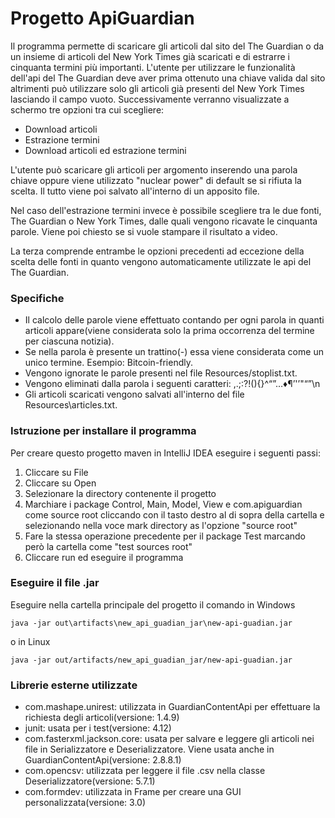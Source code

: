 # Progetto ApiGuardian

Il programma permette di scaricare gli articoli dal sito del The Guardian o da un insieme di articoli del New York Times già scaricati e di estrarre i cinquanta termini più importanti. 
L'utente per utilizzare le funzionalità dell'api del The Guardian deve aver prima ottenuto una chiave valida dal sito altrimenti può utilizzare solo gli articoli già presenti del New York Times lasciando il campo vuoto. 
Successivamente verranno visualizzate a schermo tre opzioni tra cui scegliere:
- Download articoli
- Estrazione termini
- Download articoli ed estrazione termini

L'utente può scaricare gli articoli per argomento inserendo una parola chiave oppure viene utilizzato "nuclear power" di default se si rifiuta la scelta. Il tutto viene poi salvato all'interno di un apposito file.

Nel caso dell'estrazione termini invece è possibile scegliere tra le due fonti, The Guardian o New York Times, dalle quali vengono ricavate le cinquanta parole. Viene poi chiesto se si vuole stampare il risultato a video.

La terza comprende entrambe le opzioni precedenti ad eccezione della scelta delle fonti in quanto vengono automaticamente utilizzate le api del The Guardian.

### Specifiche

- Il calcolo delle parole viene effettuato contando per ogni parola in quanti articoli appare(viene considerata solo la prima occorrenza del termine per ciascuna notizia).
- Se nella parola è presente un trattino(-) essa viene considerata come un unico termine. Esempio: Bitcoin-friendly.
- Vengono ignorate le parole presenti nel file Resources/stoplist.txt.
- Vengono eliminati dalla parola i seguenti caratteri: ,.;:?!(){}^“”…♦¶’'’"“”\n
- Gli articoli scaricati vengono salvati all'interno del file Resources\articles.txt.

### Istruzione per installare il programma

Per creare questo progetto maven in IntelliJ IDEA eseguire i seguenti passi:

1. Cliccare su File
2. Cliccare su Open
3. Selezionare la directory contenente il progetto
4. Marchiare i package Control, Main, Model, View e com.apiguardian come source root cliccando con il tasto destro al di sopra della cartella e selezionando nella voce mark directory as l'opzione "source root"
5. Fare la stessa operazione precedente per il package Test marcando però la cartella come "test sources root"
6. Cliccare run ed eseguire il programma

### Eseguire il file .jar
Eseguire nella cartella principale del progetto il comando in Windows

    java -jar out\artifacts\new_api_guadian_jar\new-api-guadian.jar

o in Linux

    java -jar out/artifacts/new_api_guadian_jar/new-api-guadian.jar

### Librerie esterne utilizzate

- com.mashape.unirest: utilizzata in GuardianContentApi per effettuare la richiesta degli articoli(versione: 1.4.9)
- junit: usata per i test(versione: 4.12)
- com.fasterxml.jackson.core: usata per salvare e leggere gli articoli nei file in Serializzatore e Deserializzatore. Viene usata anche in GuardianContentApi(versione: 2.8.8.1)
- com.opencsv: utilizzata per leggere il file .csv nella classe Deserializzatore(versione: 5.7.1)
- com.formdev: utilizzata in Frame per creare una GUI personalizzata(versione: 3.0)